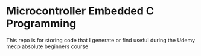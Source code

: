 # Microcontroller Embedded C Programming 

This repo is for storing code that I generate or find useful during the Udemy mecp absolute beginners course
